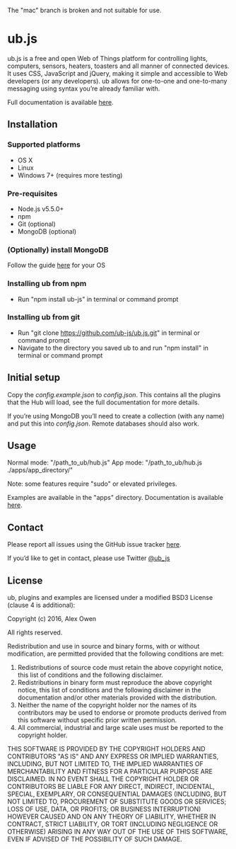 The "mac" branch is broken and not suitable for use.

# ub.js

ub.js is a free and open Web of Things platform for controlling lights, computers, sensors, heaters, toasters and all manner of connected devices. It uses CSS, JavaScript and jQuery, making it simple and accessible to Web developers (or any developers). ub allows for one-to-one and one-to-many messaging using syntax you’re already familiar with.

Full documentation is available [here](https://ub-js.github.io/).

## Installation

### Supported platforms

- OS X
- Linux
- Windows 7+ (requires more testing)

### Pre-requisites

- Node.js v5.5.0+
- npm
- Git (optional)
- MongoDB (optional)

### (Optionally) install MongoDB

Follow the guide [here](https://docs.mongodb.org/manual/administration/install-community/) for your OS

### Installing ub from npm

- Run "npm install ub-js" in terminal or command prompt

### Installing ub from git

- Run "git clone https://github.com/ub-js/ub.js.git" in terminal or command prompt
- Navigate to the directory you saved ub to and run "npm install" in terminal or command prompt

## Initial setup

Copy the *config.example.json* to *config.json*. This contains all the plugins that the Hub will load, see the full documentation for more details.

If you’re using MongoDB you’ll need to create a collection (with any name) and put this into *config.json*. Remote databases should also work.

## Usage

Normal mode: "/path_to_ub/hub.js"
App mode: "/path_to_ub/hub.js ./apps/app_directory/"

Note: some features require "sudo" or elevated privileges.

Examples are available in the "apps" directory. Documentation is available [here](http://ub-js.github.io).

## Contact

Please report all issues using the GitHub issue tracker [here](https://github.com/ub-js/ub-js.github.io/issues).

If you’d like to get in contact, please use Twitter [@ub_js](https://twitter.com/ub_js)

## License

ub, plugins and examples are licensed under a modified BSD3 License (clause 4 is additional):</p>

Copyright (c) 2016, Alex Owen

All rights reserved.

Redistribution and use in source and binary forms, with or without modification, are permitted provided that the following conditions are met:

1. Redistributions of source code must retain the above copyright notice, this list of conditions and the following disclaimer.</li>
2. Redistributions in binary form must reproduce the above copyright notice, this list of conditions and the following disclaimer in the documentation and/or other materials provided with the distribution.</li>
3. Neither the name of the copyright holder nor the names of its contributors may be used to endorse or promote products derived from this software without specific prior written permission.</li>
4. All commercial, industrial and large scale uses must be reported to the copyright holder.</li>

THIS SOFTWARE IS PROVIDED BY THE COPYRIGHT HOLDERS AND CONTRIBUTORS "AS IS" AND ANY EXPRESS OR IMPLIED WARRANTIES, INCLUDING, BUT NOT LIMITED TO, THE IMPLIED WARRANTIES OF MERCHANTABILITY AND FITNESS FOR A PARTICULAR PURPOSE ARE DISCLAIMED. IN NO EVENT SHALL THE COPYRIGHT HOLDER OR CONTRIBUTORS BE LIABLE FOR ANY DIRECT, INDIRECT, INCIDENTAL, SPECIAL, EXEMPLARY, OR CONSEQUENTIAL DAMAGES (INCLUDING, BUT NOT LIMITED TO, PROCUREMENT OF SUBSTITUTE GOODS OR SERVICES; LOSS OF USE, DATA, OR PROFITS; OR BUSINESS INTERRUPTION) HOWEVER CAUSED AND ON ANY THEORY OF LIABILITY, WHETHER IN CONTRACT, STRICT LIABILITY, OR TORT (INCLUDING NEGLIGENCE OR OTHERWISE) ARISING IN ANY WAY OUT OF THE USE OF THIS SOFTWARE, EVEN IF ADVISED OF THE POSSIBILITY OF SUCH DAMAGE.
